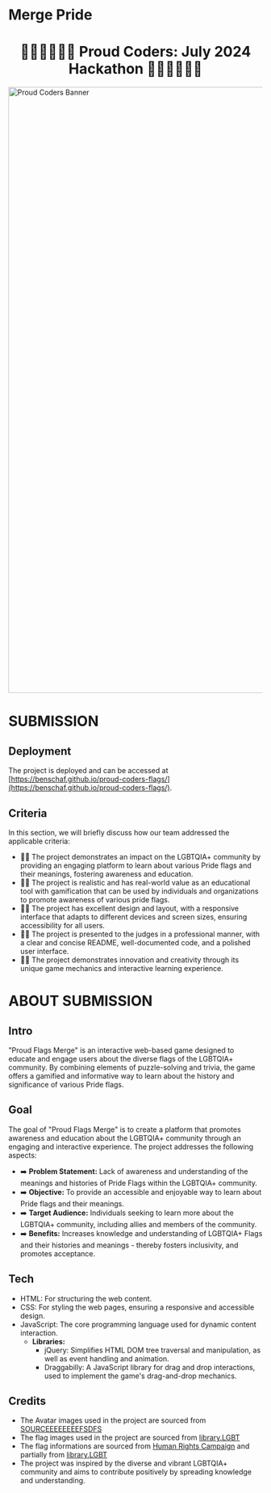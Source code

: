 # Merge Pride

<h1 align="center"><strong>🏳️‍🌈🏳️‍🌈🏳️‍🌈 Proud Coders: July 2024 Hackathon 🏳️‍🌈🏳️‍🌈🏳️‍🌈</strong>
</h1>

<img src="https://res.cloudinary.com/djdefbnij/image/upload/v1718956326/Untitled_design_1_rlpfyv.png" alt="Proud Coders Banner" width="1200"/>

# SUBMISSION

## Deployment

The project is deployed and can be accessed at [https://benschaf.github.io/proud-coders-flags/](https://benschaf.github.io/proud-coders-flags/).

## Criteria

In this section, we will briefly discuss how our team addressed the applicable criteria:

- 🏳️‍🌈 The project demonstrates an impact on the LGBTQIA+ community by providing an engaging platform to learn about various Pride flags and their meanings, fostering awareness and education.
- 🏳️‍🌈 The project is realistic and has real-world value as an educational tool with gamification that can be used by individuals and organizations to promote awareness of various pride flags.
- 🏳️‍🌈 The project has excellent design and layout, with a responsive interface that adapts to different devices and screen sizes, ensuring accessibility for all users.
- 🏳️‍🌈 The project is presented to the judges in a professional manner, with a clear and concise README, well-documented code, and a polished user interface.
- 🏳️‍🌈 The project demonstrates innovation and creativity through its unique game mechanics and interactive learning experience.

# ABOUT SUBMISSION

## Intro

"Proud Flags Merge" is an interactive web-based game designed to educate and engage users about the diverse flags of the LGBTQIA+ community. By combining elements of puzzle-solving and trivia, the game offers a gamified and informative way to learn about the history and significance of various Pride flags.

## Goal

The goal of "Proud Flags Merge" is to create a platform that promotes awareness and education about the LGBTQIA+ community through an engaging and interactive experience. The project addresses the following aspects:

- ➡️ **Problem Statement:** Lack of awareness and understanding of the meanings and histories of Pride Flags within the LGBTQIA+ community.
- ➡️ **Objective:** To provide an accessible and enjoyable way to learn about Pride flags and their meanings.
- ➡️ **Target Audience:** Individuals seeking to learn more about the LGBTQIA+ community, including allies and members of the community.
- ➡️ **Benefits:** Increases knowledge and understanding of LGBTQIA+ Flags and their histories and meanings - thereby fosters inclusivity, and promotes acceptance.

## Tech

- HTML: For structuring the web content.
- CSS: For styling the web pages, ensuring a responsive and accessible design.
- JavaScript: The core programming language used for dynamic content interaction.
  - **Libraries:**
    - jQuery: Simplifies HTML DOM tree traversal and manipulation, as well as event handling and animation.
    - Draggabilly: A JavaScript library for drag and drop interactions, used to implement the game's drag-and-drop mechanics.

## Credits

- The Avatar images used in the project are sourced from [SOURCEEEEEEEEFSDFS](#)
- The flag images used in the project are sourced from [library.LGBT](https://flag.library.lgbt/)
- The flag informations are sourced from [Human Rights Campaign](https://www.hrc.org/resources/lgbtq-pride-flags) and partially from [library.LGBT](https://flag.library.lgbt/)
- The project was inspired by the diverse and vibrant LGBTQIA+ community and aims to contribute positively by spreading knowledge and understanding.